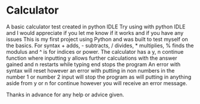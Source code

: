 # Calculator
A basic calculator test created in python IDLE
Try using with python IDLE and I would appreciate if you let me know if it works and if you have any issues
This is my first project using Python and was built to test myself on the basics.
For syntax + adds, - subtracts, / divides, * multiplies, % finds the modulus and ^ is for indices or power.
The calculator has a y, n continue function where inputting y allows further calculations with the answer gained and n restarts while typing end stops the program
An error with syntax will reset however an error with putting in non numbers in the number 1 or number 2 input will stop the program as will putting in anything aside from y or n for continue however you will receive an error message.

Thanks in advance for any help or advice given.

